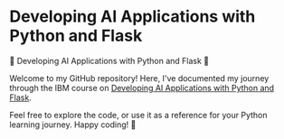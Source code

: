 # Developing AI Applications with Python and Flask

🐍 Developing AI Applications with Python and Flask 🚀

Welcome to my GitHub repository! Here, I've documented my journey through the IBM course on <a href="https://www.coursera.org/learn/python-project-for-ai-application-development">Developing AI Applications with Python and Flask</a>.

Feel free to explore the code, or use it as a reference for your Python learning journey. Happy coding! 🚀

